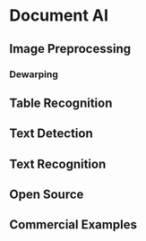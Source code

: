 # Document AI

## Image Preprocessing

### Dewarping

## Table Recognition

## Text Detection

## Text Recognition

## Open Source

## Commercial Examples
